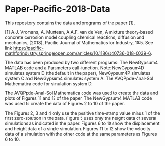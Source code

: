 # Paper-Pacific-2018-Data
This repository contains the data and programs of the paper [1].

[1] A.J. Vromans, A. Muntean, A.A.F. van de Ven, A mixture theory-based concrete corrosion model coupling chemical reactions, diffusion and mechanics, (2018), Pacific Journal of Mathematics for Industry, 10:5. See link https://pacific-mathforindustry.springeropen.com/articles/10.1186/s40736-018-0039-6.

The data has been produced by two different programs: The NewGypsum4 MATLAB code and a Parameters call-function. Note: NewGypsum4D simulates system D (the default in the paper), NewGypsum4P simulates system C and NewGypsum4 simulates system A.
The AVQPpde-Anal-Sol Mathematica code for simulation system D. 

The AVQPpde-Anal-Sol Mathematica code was used to create the data and plots of Figures 11 and 12 of the paper.
The NewGypsum4 MATLAB code was used to create the data of Figures 2 to 10 of the paper.

The Figures 2, 3 and 4 only use the positive time-stamp value minus 1 of the first zero-solution in the data.
Figure 5 uses only the height data of several simulations as indicated in the paper.
Figures 6 to 10 show the displacement and height data of a single simulation.
Figures 11 to 12 show the velocity data of a simulation with the other code at the same parameters as Figures 6 to 10.
